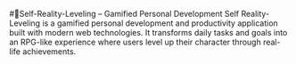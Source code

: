 
#🚀Self-Reality-Leveling – Gamified Personal Development
Self Reality-Leveling is a gamified personal development and productivity application built with modern web technologies. It transforms daily tasks and goals into an RPG-like experience where users level up their character through real-life achievements.


